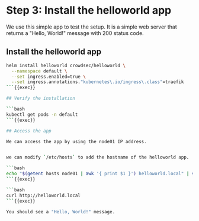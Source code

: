 # Step 3: Install the helloworld app

We use this simple app to test the setup. It is a simple web server that returns a "Hello, World!" message with 200 status code.

## Install the helloworld app

```bash
helm install helloworld crowdsec/helloworld \
  --namespace default \
  --set ingress.enabled=true \
  --set ingress.annotations."kubernetes\.io/ingress\.class"=traefik
```{{exec}}

## Verify the installation

```bash
kubectl get pods -n default
```{{exec}}

## Access the app

We can access the app by using the node01 IP address.


we can modify `/etc/hosts` to add the hostname of the helloworld app.

```bash
echo "$(getent hosts node01 | awk '{ print $1 }') helloworld.local" | sudo tee -a /etc/hosts
```{{exec}}

```bash
curl http://helloworld.local
```{{exec}}

You should see a "Hello, World!" message.